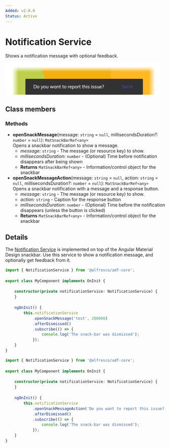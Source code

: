 ```yaml
---
Added: v2.0.0
Status: Active
---
```


# Notification Service

Shows a notification message with optional feedback.

![Notification Service screenshot](../docassets/images/NotiService.png)

## Class members

### Methods

-   **openSnackMessage**(message: `string` = `null`, millisecondsDuration?: `number` = `null`): `MatSnackBarRef<any>`<br/>
    Opens a snackbar notification to show a message.
    -   _message:_ `string`  - The message (or resource key) to show.
    -   _millisecondsDuration:_ `number`  - (Optional) Time before notification disappears after being shown
    -   **Returns** `MatSnackBarRef<any>` - Information/control object for the snackbar
-   **openSnackMessageAction**(message: `string` = `null`, action: `string` = `null`, millisecondsDuration?: `number` = `null`): `MatSnackBarRef<any>`<br/>
    Opens a snackbar notification with a message and a response button.
    -   _message:_ `string`  - The message (or resource key) to show.
    -   _action:_ `string`  - Caption for the response button
    -   _millisecondsDuration:_ `number`  - (Optional) Time before the notification disappears (unless the button is clicked)
    -   **Returns** `MatSnackBarRef<any>` - Information/control object for the snackbar

## Details

The [Notification Service](../core/notification.service.md) is implemented on top of the Angular Material Design snackbar.
Use this service to show a notification message, and optionally get feedback from it.

```ts
import { NotificationService } from '@alfresco/adf-core';

export class MyComponent implements OnInit {

    constructor(private notificationService: NotificationService) {
    }

    ngOnInit() {
        this.notificationService
            .openSnackMessage('test', 200000)
            .afterDismissed()
            .subscribe(() => {
                console.log('The snack-bar was dismissed');
            });
    }
}
```

```ts
import { NotificationService } from '@alfresco/adf-core';

export class MyComponent implements OnInit {

    constructor(private notificationService: NotificationService) {
    }

    ngOnInit() {
        this.notificationService
            .openSnackMessageAction('Do you want to report this issue?', 'send', 200000)
            .afterDismissed()
            .subscribe(() => {
                console.log('The snack-bar was dismissed');
            });
    }
}
```
